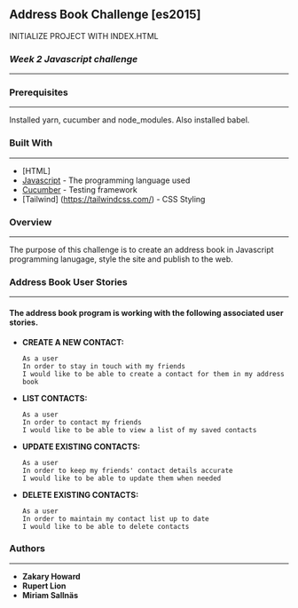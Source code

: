 ## **Address Book Challenge [es2015]**

INITIALIZE PROJECT WITH INDEX.HTML

### *Week 2 Javascript challenge*
-------
### Prerequisites
-------
Installed yarn, cucumber and node_modules. Also installed babel.


### Built With
-------

* [HTML]
* [Javascript](https://www.javascript.com/) - The programming language used
* [Cucumber](https://cucumber.io/) - Testing framework
* [Tailwind] (https://tailwindcss.com/) - CSS Styling

### **Overview**
-------
The purpose of this challenge is to create an address book in Javascript programming lanugage, style the site and publish to the web.


### **Address Book User Stories**
-------
#### The address book program is working with the following associated user stories.

* **CREATE A NEW CONTACT:**
    ```
    As a user
    In order to stay in touch with my friends
    I would like to be able to create a contact for them in my address book
    ```
  
* **LIST CONTACTS:**
    ```
    As a user
    In order to contact my friends
    I would like to be able to view a list of my saved contacts
    ```
  
* **UPDATE EXISTING CONTACTS:**
    ```
    As a user
    In order to keep my friends' contact details accurate
    I would like to be able to update them when needed
    ```
  
* **DELETE EXISTING CONTACTS:**
    ```
    As a user
    In order to maintain my contact list up to date
    I would like to be able to delete contacts
    ```
  
### **Authors**
-------
* **Zakary Howard**
* **Rupert Lion**
* **Miriam Sallnäs**